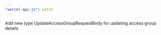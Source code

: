 ```yaml
---
"vercel-api-js": patch
---
```


Add new type UpdateAccessGroupRequestBody for updating access group details
